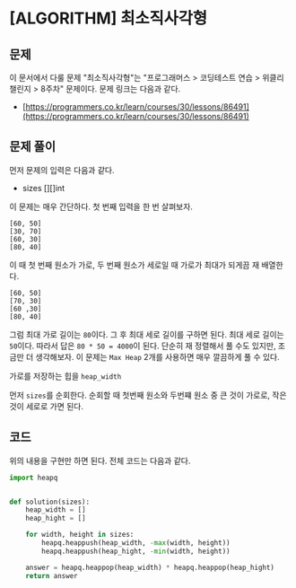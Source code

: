 # \[ALGORITHM\] 최소직사각형

## 문제

이 문서에서 다룰 문제 "최소직사각형"는 "프로그래머스 > 코딩테스트 연습 > 위클리 챌린지 > 8주차" 문제이다. 문제 링크는 다음과 같다.

* [https://programmers.co.kr/learn/courses/30/lessons/86491](https://programmers.co.kr/learn/courses/30/lessons/86491)

## 문제 풀이

먼저 문제의 입력은 다음과 같다.

* sizes [][]int 

이 문제는 매우 간단하다. 첫 번째 입력을 한 번 살펴보자.

```
[60, 50]
[30, 70]
[60, 30]
[80, 40]
```

이 때 첫 번째 원소가 가로, 두 번째 원소가 세로일 때 가로가 최대가 되게끔 재 배열한다.

```
[60, 50]
[70, 30]
[60 ,30]
[80, 40]
```

그럼 최대 가로 길이는 `80`이다. 그 후 최대 세로 길이를 구하면 된다. 최대 세로 길이는 `50`이다. 따라서 답은 `80 * 50 = 4000`이 된다. 단순히 재 정렬해서 풀 수도 있지만, 조금만 더 생각해보자. 이 문제는 `Max Heap` 2개를 사용하면 매우 깔끔하게 풀 수 있다. 

가로를 저장하는 힙을 `heap_width`

먼저 `sizes`를 순회한다. 순회할 때 첫번째 원소와 두번쨰 원소 중 큰 것이 가로로, 작은 것이 세로로 가면 된다. 


## 코드

위의 내용을 구현만 하면 된다. 전체 코드는 다음과 같다.

```python
import heapq


def solution(sizes):
    heap_width = []
    heap_hight = []

    for width, height in sizes:
        heapq.heappush(heap_width, -max(width, height))
        heapq.heappush(heap_hight, -min(width, height))

    answer = heapq.heappop(heap_width) * heapq.heappop(heap_hight)
    return answer
```